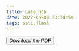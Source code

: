 ```yaml
---
title: Late_htb
date: 2022-05-08 23:34:54
tags: ssti,flask
---
```


<button onclick="window.open('/late.pdf')">Download the PDF</button>
